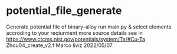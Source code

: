 # potential_file_generate
Generate potential file of binary-alloy
run main.py & select elements accroding to your reqiurment
more source details see in  https://www.ctcms.nist.gov/potentials/system/Ta/#Cu-Ta Zhou04_create_v2.f
Marco liviz 2022/05/07
